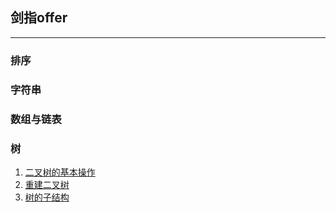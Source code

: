 ## 剑指offer
---
### 排序

### 字符串


### 数组与链表

### 树
1. [二叉树的基本操作](./树相关/树的基本操作/树的基本操作.md)
2. [重建二叉树](./树相关/重建二叉树/重建二叉树.md)
3. [树的子结构](./树相关/树的子结构/树的子结构.md)

